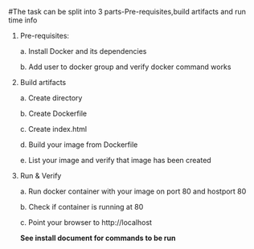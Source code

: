 #The task can be split into 3 parts-Pre-requisites,build artifacts and run time info

1. Pre-requisites:
  
      a. Install Docker and its dependencies

      b. Add user to docker group and verify docker command works

2. Build artifacts

      a. Create directory

      b. Create Dockerfile

      c. Create index.html

      d. Build your image from Dockerfile

      e. List your image and verify that image has been created


3. Run & Verify

      a. Run docker container with your image on port 80 and hostport 80

      b. Check if container is running at 80

      c. Point your browser to http://localhost
      
      **See install document for commands to be run**
